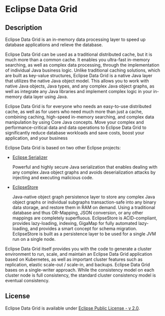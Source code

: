 
# Eclipse Data Grid

## Description

Eclipse Data Grid is an in-memory data processing layer to speed up database applications and relieve the database.

Eclipse Data Grid can be used as a traditional distributed cache, but it is much more than a common cache. It enables you ultra-fast in-memory searching, as well as complex data processing, through the implementation of individual Java business logic. Unlike traditional caching solutions, which are built as key-value structures, Eclipse Data Grid is a native Java layer that utilizes the native Java object model. This allows you to work with native Java objects, Java types, and any complex Java object graphs, as well as integrate any Java libraries and implement complex logic in your in-memory data layer using Java.

Eclipse Data Grid is for everyone who needs an easy-to-use distributed cache, as well as for users who need much more than just a cache, combining caching, high-speed in-memory searching, and complex data manipulation by using Core Java concepts. Move your complex and performance-critical data and data operations to Eclipse Data Grid to significantly reduce database workloads and save costs, boost your application, and your business

Eclipse Data Grid is based on two other Eclipse projects:

- [Eclipse Serializer](https://github.com/eclipse-serializer/serializer)

    Powerful and highly secure Java serialization that enables dealing with any complex Java object graphs and avoids deserialization attacks by injecting and executing malicious code.

- [EclipseStore](https://github.com/eclipse-store/store)

  Java-native object graph persistence layer to store any complex Java object graphs or individual subgraphs transaction-safe into any binary data storage, and restore them in RAM on demand. Using a traditional database and thus OR-Mapping, JSON conversion, or any other mappings are completely superfluous. EclipseStore is ACID-compliant, provides lazy-loading, indexing, GigaMap for fully automated lazy-loading, and provides a smart concept for schema migration. EclipseStore is built as a persistence layer to be used for a single JVM run on a single node.

Eclipse Data Grid itself provides you with the code to generate a cluster environment to run, scale, and maintain an Eclipse Data Grid application based on Kubernetes, as well as important cluster features such as replication, elastic scale-out / scale-in, and backups. Eclipse Data Grid bases on a single-writer approach. While the consistency model on each cluster node is full consistency, the standard cluster consistency model is eventual consistency.

## License

Eclipse Data Grid is available under [Eclipse Public License - v 2.0](LICENSE).
